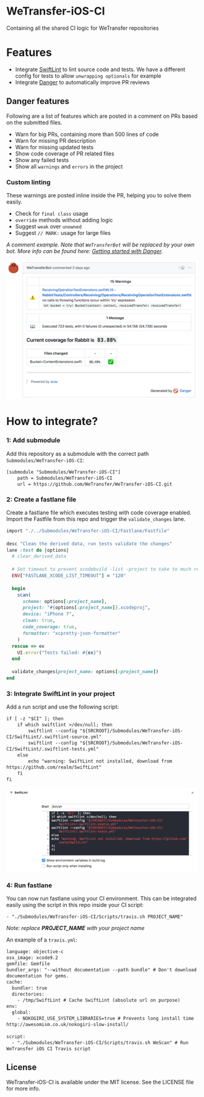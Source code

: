 # WeTransfer-iOS-CI
Containing all the shared CI logic for WeTransfer repositories

# Features
- Integrate [SwiftLint](https://github.com/realm/SwiftLint) to lint source code and tests. We have a different config for tests to allow `unwrapping optionals` for example
- Integrate [Danger](http://danger.systems/) to automatically improve PR reviews

## Danger features
Following are a list of features which are posted in a comment on PRs based on the submitted files.

  - Warn for big PRs, containing more than 500 lines of code
  - Warn for missing PR description
  - Warn for missing updated tests
  - Show code coverage of PR related files
  - Show any failed tests
  - Show all `warnings` and `errors` in the project

### Custom linting
These warnings are posted inline inside the PR, helping you to solve them easily.

  - Check for `final class` usage
  - `override` methods without adding logic
  -  Suggest `weak` over `unowned`
  -  Suggest `// MARK:` usage for large files

_A comment example. Note that `WeTransferBot` will be replaced by your own bot. More info can be found here: [Getting started with Danger](http://danger.systems/guides/getting_started.html)._

![](Assets/danger_comment.png)

# How to integrate?

### 1: Add submodule
Add this repository as a submodule with the correct path `Submodules/WeTransfer-iOS-CI`:

```
[submodule "Submodules/WeTransfer-iOS-CI"]
	path = Submodules/WeTransfer-iOS-CI
	url = https://github.com/WeTransfer/WeTransfer-iOS-CI.git
```

### 2: Create a fastlane file

Create a fastlane file which executes testing with code coverage enabled. Import the Fastfile from this repo and trigger the `validate_changes` lane.

```ruby
import "./../Submodules/WeTransfer-iOS-CI/Fastlane/Fastfile"

desc "Clean the derived data, run tests validate the changes"
lane :test do |options|
  # clear_derived_data

  # Set timeout to prevent xcodebuild -list -project to take to much retries.
  ENV["FASTLANE_XCODE_LIST_TIMEOUT"] = "120"

  begin
    scan(
      scheme: options[:project_name],
      project: "#{options[:project_name]}.xcodeproj",
      device: "iPhone 7",
      clean: true,
      code_coverage: true,
      formatter: "xcpretty-json-formatter"
    )
  rescue => ex
    UI.error("Tests failed: #{ex}")
  end

  validate_changes(project_name: options[:project_name])
end
```

### 3: Integrate SwiftLint in your project
Add a run script and use the following script:

```shell
if [ -z "$CI" ]; then
    if which swiftlint >/dev/null; then
        swiftlint --config "${SRCROOT}/Submodules/WeTransfer-iOS-CI/SwiftLint/.swiftlint-source.yml"
        swiftlint --config "${SRCROOT}/Submodules/WeTransfer-iOS-CI/SwiftLint/.swiftlint-tests.yml"
    else
        echo "warning: SwiftLint not installed, download from https://github.com/realm/SwiftLint"
    fi
fi
```

![](Assets/runscript.png)

### 4: Run fastlane
You can now run fastlane using your CI environment. This can be integrated easily using the script in this repo inside your CI script:

```
- "./Submodules/WeTransfer-iOS-CI/Scripts/travis.sh PROJECT_NAME"
```

_Note: replace **PROJECT\_NAME** with your project name_

An example of a `travis.yml`:

```
language: objective-c
osx_image: xcode9.2
gemfile: Gemfile
bundler_args: "--without documentation --path bundle" # Don't download documentation for gems.
cache:
  bundler: true
  directories:
    - /tmp/SwiftLint # Cache SwiftLint (absolute url on purpose)
env:
  global:
    - NOKOGIRI_USE_SYSTEM_LIBRARIES=true # Prevents long install time http://awesomism.co.uk/nokogiri-slow-install/

script:
  - "./Submodules/WeTransfer-iOS-CI/Scripts/travis.sh WeScan" # Run WeTransfer iOS CI Travis script
```

## License

WeTransfer-iOS-CI is available under the MIT license. See the LICENSE file for more info.

